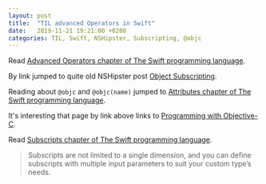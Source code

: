```yaml
---
layout: post
title:  "TIL advanced Operators in Swift"
date:   2019-11-21 19:21:00 +0200
categories: TIL, Swift, NSHipster, Subscripting, @objc
---
```

Read [Advanced Operators chapter of The Swift programming language](https://docs.swift.org/swift-book/LanguageGuide/AdvancedOperators.html).

By link jumped to quite old NSHipster post [Object Subscripting](https://nshipster.com/object-subscripting/).

Reading about `@objc` and `@objc(name)` jumped to [Attributes chapter of The Swift programming language](https://docs.swift.org/swift-book/ReferenceManual/Attributes.html).

It's interesting that page by link above links to [Programming with Objective-C](https://developer.apple.com/library/archive/documentation/Cocoa/Conceptual/ProgrammingWithObjectiveC).

Read [Subscripts chapter of The Swift programming language](https://docs.swift.org/swift-book/LanguageGuide/Subscripts.html).

> Subscripts are not limited to a single dimension, and you can define subscripts with multiple input parameters to suit your custom type’s needs.
